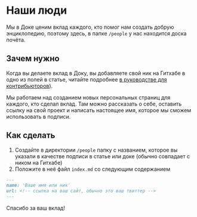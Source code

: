 # Наши люди

Мы в Доке ценим вклад каждого, кто помог нам создать добрую энциклопедию, поэтому здесь, в папке `/people` у нас находится доска почёта.

## Зачем нужно

Когда вы делаете вклад в Доку, вы добавляете свой ник на Гитхабе в одно из полей в статье, читайте подробнее [в руководстве для контрибьюторов](../docs/contributing.md)).

Мы работаем над созданием новых персональных страниц для каждого, кто сделал вклад. Там можно рассказать о себе, оставить ссылку на свой проект и написать настоящее имя, которое мы сможем использовать в подписи.

## Как сделать

1. Создайте в директории `/people` папку с названием, которое вы указали в качестве подписи в статье или доке (обычно совпадает с ником на Гитхабе)
1. Положите в неё файл `index.md` со следующим содержанием

```markdown
---
name: 'Ваше имя или ник'
url: <!-- ссылка на ваш сайт, обычно это ваш твиттер -->
---
```

Спасибо за ваш вклад!
